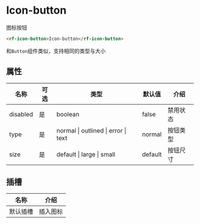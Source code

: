 # Icon-button

图标按钮


```html
<rf-icon-button>Icon-button</rf-icon-button>
```

和`Button`组件类似，支持相同的类型与大小

## 属性

| 名称     | 可选 | 类型                                | 默认值  | 介绍     |
| -------- | ---- | ----------------------------------- | ------- | -------- |
| disabled | 是   | boolean                             | false   | 禁用状态 |
| type     | 是   | normal \| outlined \| error \| text | normal  | 按钮类型 |
| size     | 是   | default \| large \| small           | default | 按钮尺寸 |



## 插槽

| 名称     | 介绍         |
| -------- | ------------ |
| 默认插槽 | 插入图标 |

